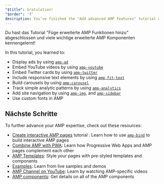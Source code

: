 ```yaml
---
"$title": Gratulation!
"$order": '7'
description: You’ve finished the "Add advanced AMP features" tutorial and successfully explored many key advanced components of AMP!
---
```


Du hast das Tutorial "Füge erweiterte AMP Funktionen hinzu" abgeschlossen und viele wichtige erweiterte AMP Komponenten kennengelernt!

In this tutorial, you learned to:

- Display ads by using [`amp-ad`](../../../../documentation/components/reference/amp-ad.md)
- Embed YouTube videos by using [`amp-youtube`](../../../../documentation/components/reference/amp-youtube.md)
- Embed Twitter cards by using [`amp-twitter`](../../../../documentation/components/reference/amp-twitter.md)
- Include responsive text elements by using [`amp-fit-text`](../../../../documentation/components/reference/amp-fit-text.md)
- Build carousels by using [`amp-carousel`](../../../../documentation/components/reference/amp-carousel.md)
- Track simple analytic patterns by using [`amp-analytics`](../../../../documentation/components/reference/amp-analytics.md)
- Add site navigation by using [`amp-img`](../../../../documentation/components/reference/amp-img.md), and [`amp-sidebar`](../../../../documentation/components/reference/amp-sidebar.md)
- Use custom fonts in AMP

## Nächste Schritte

To further advance your AMP expertise, check out these resources:

- [Create interactive AMP pages](../../../../documentation/guides-and-tutorials/develop/interactivity/index.md) tutorial : Learn how to use [`amp-bind`](../../../../documentation/components/reference/amp-bind.md) to build interactive AMP pages
- [Combine AMP with PWA](../../../../documentation/guides-and-tutorials/integrate/amp-in-pwa.md): Learn how Progressive Web Apps and AMP pages complement each other
- [AMP Templates](../../../../documentation/templates/index.html): Style your pages with pre-styled templates and components
- [Examples](../../../../documentation/examples/index.html): Learn from live samples and demos
- [AMP Channel on YouTube](https://www.youtube.com/channel/UCXPBsjgKKG2HqsKBhWA4uQw): Learn by watching AMP-specific videos
- [AMP components](../../../../documentation/components/index.html): Get details on all of the AMP components
